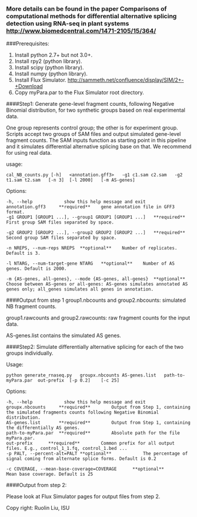 ### More details can be found in the paper **Comparisons of computational methods for differential alternative splicing detection using RNA-seq in plant systems** http://www.biomedcentral.com/1471-2105/15/364/

###Prerequisites:
1. Install python 2.7+ but not 3.0+.
2. Install rpy2 (python library).
3. Install scipy (python library).
4. Install numpy (python library).
5. Install Flux Simulator. http://sammeth.net/confluence/display/SIM/2+-+Download
6. Copy myPara.par to the Flux Simulator root directory.

####Step1: Generate gene-level fragment counts, following Negative Binomial distribution, for two synthetic groups based on real experimental data. 

One group represents control group; the other is for experiment group. Scripts accept two groups of  SAM files and output simulated gene-level fragment counts. The SAM inputs function as starting point in this pipeline and it simulates differential alternative splicing base on that. We recommend for using real data.

usage: 

	cal_NB_counts.py [-h]	<annotation.gff3>	-g1	c1.sam c2.sam 	-g2	t1.sam t2.sam 	[-n 3] 	[-l 2000] 	[-m AS-genes]


Options:

	-h, --help            show this help message and exit
	annotation.gff3		**required**	gene annotation file in GFF3 format.
	-g1 GROUP1 [GROUP1 ...], --group1 GROUP1 [GROUP1 ...]	**required**	First group SAM files separated by space.

	-g2 GROUP2 [GROUP2 ...], --group2 GROUP2 [GROUP2 ...]	**required**	Second group SAM files separated by space.

	-n NREPS, --num-reps NREPS	**optional**	Number of replicates. Default is 3.

	-l NTARG, --num-target-gene NTARG	**optional**	Number of AS genes. Default is 2000.

	-m {AS-genes, all-genes}, --mode {AS-genes, all-genes}	**optional**	Choose between AS-genes or all-genes: AS-genes simulates annotated AS genes only; all_genes simulates all genes in annotation.

####Output from step 1
group1.nbcounts and group2.nbcounts: simulated NB fragment counts.

group1.rawcounts and group2.rawcounts: raw fragment counts for the input data.

AS-genes.list contains the simulated AS genes.

####Step2: Simulate differentially alternative splicing for each of the two groups individually. 

Usage: 

	python generate_rnaseq.py	groupx.nbcounts	AS-genes.list 	path-to-myPara.par 	out-prefix 	[-p 0.2]	[-c 25]

Options:

	-h, --help            show this help message and exit
	groupx.nbcounts		**required**		Output from Step 1, containing the simulated fragments counts following Negative Binomial distribution. 
	AS-genes.list		**required**		Output from Step 1, containing the differentially AS genes.
	path-to-myPara.par	**required**		Absolute path for the file myPara.par.
	out-prefix		**required**		Common prefix for all output files. E.g., control_1_1.fq, control_1.bed ...
	-p PALT, --percent-alt=PALT	**optional**			The percentage of signal coming from alternate splice forms. Default is 0.2

	-c COVERAGE, --mean-base-coverage=COVERAGE		**optional**		Mean base coverage. Default is 25

####Output from step 2:

Please look at Flux Simulator pages for output files from step 2.

Copy right: Ruolin Liu, ISU

